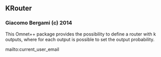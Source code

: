 ## KRouter
### Giacomo Bergami (c) 2014

This Omnet++ package provides the possibility to define a router with k outputs, where for each output is possible to set the output probability.

mailto:current_user_email

